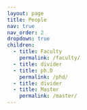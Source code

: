 ```yaml
---
layout: page
title: People
nav: true
nav_order: 2
dropdown: true
children:
  - title: Faculty
    permalink: /faculty/
  - title: divider
  - title: ph.D
    permalink: /phd/
  - title: divider
  - title: Master
    permalink: /master/
---
```


